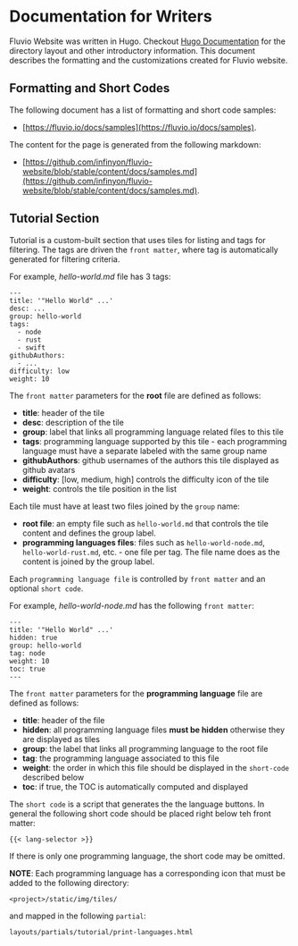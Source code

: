# Documentation for Writers

Fluvio Website was written in Hugo. Checkout [Hugo Documentation](https://gohugo.io/documentation/) for the directory layout and other introductory information. This document describes the formatting and the customizations created for Fluvio website.

## Formatting and Short Codes

The following document has a list of formatting and short code samples: 

* [https://fluvio.io/docs/samples](https://fluvio.io/docs/samples). 

The content for the page is generated from the following markdown: 

* [https://github.com/infinyon/fluvio-website/blob/stable/content/docs/samples.md](https://github.com/infinyon/fluvio-website/blob/stable/content/docs/samples.md).


## Tutorial Section

Tutorial is a custom-built section that uses tiles for listing and tags for filtering. The tags are driven the `front matter`, where tag is automatically generated for filtering criteria.

For example, _hello-world.md_ file has 3 tags:

```
---
title: '"Hello World" ...'
desc: ...
group: hello-world
tags:
  - node
  - rust
  - swift
githubAuthors:
  - ...
difficulty: low
weight: 10
```

The `front matter` parameters for the **root** file are defined as follows:

* **title**: header of the tile
* **desc**: description of the tile
* **group**: label that links all programming language related files to this tile
* **tags**: programming language supported by this tile - each programming language must have a separate labeled with the same group name
* **githubAuthors**: github usernames of the authors this tile displayed as github avatars
* **difficulty**: [low, medium, high] controls the difficulty icon of the tile
* **weight**: controls the tile position in the list

Each tile must have at least two files joined by the `group` name:

* **root file**: an empty file such as `hello-world.md` that controls the tile content and defines the group label.
* **programming languages files**: files such as `hello-world-node.md`, `hello-world-rust.md`, etc. - one file per tag. The file name does as the content is joined by the group label.

Each `programming language file` is controlled by `front matter` and an optional `short code`. 

For example, _hello-world-node.md_ has the following `front matter`:

```
---
title: '"Hello World" ...'
hidden: true
group: hello-world
tag: node
weight: 10
toc: true
---
```

The `front matter` parameters for the **programming language** file are defined as follows:

* **title**: header of the file
* **hidden**: all programming language files **must be hidden** otherwise they are displayed as tiles
* **group**: the label that links all programming language to the root file
* **tag**: the programming language associated to this file
* **weight**: the order in which this file should be displayed in the `short-code` described below
* **toc**: if true, the TOC is automatically computed and displayed

The `short code` is a script that generates the the language buttons. In general the following short code should be placed right below teh front matter:

```
{{< lang-selector >}}
```

If there is only one programming language, the short code may be omitted.

**NOTE**: Each programming language has a corresponding icon that must be added to the following directory:

```
<project>/static/img/tiles/
```

and mapped in the following `partial`:

```
layouts/partials/tutorial/print-languages.html
```